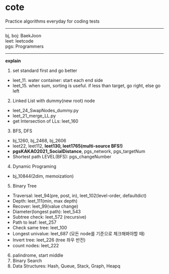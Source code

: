 # cote
Practice algorithms everyday for coding tests
***
bj, boj: BaekJoon  
leet: leetcode  
pgs: Programmers
***
**explain**  
1. set standard first and go better
  - leet_11. water container: start each end side
  - leet_15. when sum, sorting is useful. if less than target, go right, else go left
2. Linked List with dummy(new root) node
  - leet_24_SwapNodes_dummy.py
  - leet_21_merge_LL.py
  - get Intersection of LLs: leet_160
3. BFS, DFS
  - bj_1260, bj_2468, bj_2606
  - leet22, leet112, **leet130, leet1765(multi-source BFS!)**
  - **pgsKAKAO2021_SocialDistance**, pgs_network, pgs_targetNum
  - Shortest path LEVEL(BFS): pgs_changeNumber
4. Dynamic Programing
  - bj_10844(2dim, memoization)
5. Binary Tree
  - Traversal: leet_94(pre, post, in), leet_102(level-order, defaultdict)
  - Depth: leet_111(min, max depth)
  - Recover: leet_99(value change)
  - Diameter(longest path): leet_543
  - Subtree check: leet_572 (recursive)
  - Path to leaf: leet_257
  - Check same tree: leet_100
  - Longest univalue: leet_687 (모든 node를 기준으로 체크해봐야할 때)
  - Invert tree: leet_226 (tree 좌우 반전)
  - count nodes: leet_222
6. palindrome, start middle
7. Binary Search
8. Data Structures: Hash, Queue, Stack, Graph, Heapq
